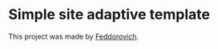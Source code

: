 # Simple site adaptive template

This project was made by [Feddorovich](https://github.com/feddorovich).

